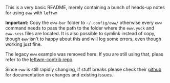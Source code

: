This is a very basic README, merely containing a bunch of heads-up notes for using `eww` with `leftwm`

**Important:**
Copy the `eww-bar` folder to `~/.config/eww/` otherwise every `eww` command needs to pass the path to the folder where the `eww.yuck` and `eww.scss` files are located.
It is also possible to symlink instead of copy, though `eww` isn't to happy about this and will log some errors, even though working just fine.

The legacy `eww` example was removed here. If you are still using that, pleas refer to the [leftwm-contrib repo](https://github.com/leftwm/leftwm-contrib/tree/main/examples/basic_eww/legacy_eww_xml_config).

Since `eww` is still rapidly changing, if stuff breaks please check their [github](https://github.com/elkowar/eww) for documentation on changes and existing issues.

